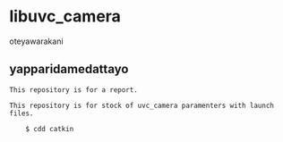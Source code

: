 # libuvc_camera
oteyawarakani

## yapparidamedattayo

    This repository is for a report.

    This repository is for stock of uvc_camera paramenters with launch files.
    
        $ cdd catkin
